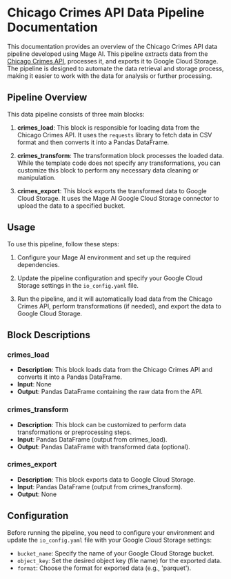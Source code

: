# Chicago Crimes API Data Pipeline Documentation

This documentation provides an overview of the Chicago Crimes API data pipeline developed using Mage AI. This pipeline extracts data from the [Chicago Crimes API](https://data.cityofchicago.org/resource/xguy-4ndq.csv), processes it, and exports it to Google Cloud Storage. The pipeline is designed to automate the data retrieval and storage process, making it easier to work with the data for analysis or further processing.

## Pipeline Overview

This data pipeline consists of three main blocks:

1. **crimes_load**: This block is responsible for loading data from the Chicago Crimes API. It uses the `requests` library to fetch data in CSV format and then converts it into a Pandas DataFrame.

2. **crimes_transform**: The transformation block processes the loaded data. While the template code does not specify any transformations, you can customize this block to perform any necessary data cleaning or manipulation.

3. **crimes_export**: This block exports the transformed data to Google Cloud Storage. It uses the Mage AI Google Cloud Storage connector to upload the data to a specified bucket.
## Usage

To use this pipeline, follow these steps:

1. Configure your Mage AI environment and set up the required dependencies.

2. Update the pipeline configuration and specify your Google Cloud Storage settings in the `io_config.yaml` file.

3. Run the pipeline, and it will automatically load data from the Chicago Crimes API, perform transformations (if needed), and export the data to Google Cloud Storage.

## Block Descriptions
### crimes_load

- **Description**: This block loads data from the Chicago Crimes API and converts it into a Pandas DataFrame.
- **Input**: None
- **Output**: Pandas DataFrame containing the raw data from the API.

### crimes_transform

- **Description**: This block can be customized to perform data transformations or preprocessing steps.
- **Input**: Pandas DataFrame (output from crimes_load).
- **Output**: Pandas DataFrame with transformed data (optional).

### crimes_export

- **Description**: This block exports data to Google Cloud Storage.
- **Input**: Pandas DataFrame (output from crimes_transform).
- **Output**: None

## Configuration
Before running the pipeline, you need to configure your environment and update the `io_config.yaml` file with your Google Cloud Storage settings:

- `bucket_name`: Specify the name of your Google Cloud Storage bucket.
- `object_key`: Set the desired object key (file name) for the exported data.
- `format`: Choose the format for exported data (e.g., 'parquet').
